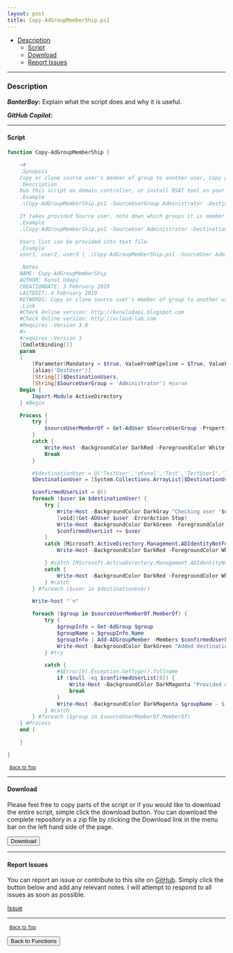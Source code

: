 ```yaml
---
layout: post
title: Copy-AdGroupMemberShip.ps1
---
```


- [Description](#description)
  - [Script](#script)
  - [Download](#download)
  - [Report Issues](#report-issues)

---

### Description

**_BanterBoy:_** Explain what the script does and why it is useful.

**_GitHub Copilot:_**

---

#### Script

```powershell
function Copy-AdGroupMemberShip {

    <#
    .Synopsis
    Copy or clone source user's member of group to another user, Copy group membership from one user to another in Active Directory.
    .Description
    Run this script on domain controller, or install RSAT tool on your client machine. This will copy existing given users group to other give group. It validates and verify whether Source and Destination users exists or you have access.
    .Example
    .\Copy-AdGroupMemberShip.ps1 -SourceUserGroup Administrator -DestinationUsers user1, user2, user3

    It takes provided Source user, note down which groups it is member of. Add same groups in the member of tabs of users list provided in parameter DestinationUsers.
    .Example
    .\Copy-AdGroupMemberShip.ps1 -SourceUser Administrator -DestinationUsers (Get-Content C:\Userlist.txt)

    Users list can be provided into text file.
    .Example
    user1, user2, user3 | .\Copy-AdGroupMemberShip.ps1 -SourceUser Administrator

    .Notes
    NAME: Copy-AdGroupMemberShip
    AUTHOR: Kunal Udapi
    CREATIONDATE: 3 February 2019
    LASTEDIT: 4 February 2019
    KEYWORDS: Copy or clone source user's member of group to another user.
    .Link
    #Check Online version: http://kunaludapi.blogspot.com
    #Check Online version: http://vcloud-lab.com
    #Requires -Version 3.0
    #>
    #requires -Version 3
    [CmdletBinding()]
    param
    (
        [Parameter(Mandatory = $true, ValueFromPipeline = $True, ValueFromPipelineByPropertyName = $true)]
        [alias('DestUser')]
        [String[]]$DestinationUsers,
        [String]$SourceUserGroup = 'Administrator') #param
    Begin {
        Import-Module ActiveDirectory
    } #Begin

    Process {
        try {
            $sourceUserMemberOf = Get-AdUser $SourceUserGroup -Properties MemberOf -ErrorAction Stop
        }
        catch {
            Write-Host -BackgroundColor DarkRed -ForegroundColor White $Error[0].Exception.Message
            Break
        }

        #$destinationUser = @('TestUser','vKunal','Test','TestUser1','Test2')
        $DestinationUser = [System.Collections.ArrayList]$DestinationUsers

        $confirmedUserList = @()
        foreach ($user in $destinationUser) {
            try {
                Write-Host -BackgroundColor DarkGray "Checking user '$user' status in AD..." -NoNewline
                [void](Get-ADUser $user -ErrorAction Stop)
                Write-Host -BackgroundColor DarkGreen -ForegroundColor White "...Tested user '$user' exist in AD"
                $confirmedUserList += $user
            }
            catch [Microsoft.ActiveDirectory.Management.ADIdentityNotFoundException] {
                Write-Host -BackgroundColor DarkRed -ForegroundColor White "...User '$user' doesn't exist in AD"

            } #catch [Microsoft.ActiveDirectory.Management.ADIdentityNotFoundException]
            catch {
                Write-Host -BackgroundColor DarkRed -ForegroundColor White "...Check your access"
            } #catch
        } #foreach ($user in $destinationUser)

        Write-host "`n"

        foreach ($group in $sourceUserMemberOf.MemberOf) {
            try {
                $groupInfo = Get-AdGroup $group
                $groupName = $groupInfo.Name
                $groupInfo | Add-ADGroupMember -Members $confirmedUserList -ErrorAction Stop
                Write-Host -BackgroundColor DarkGreen "Added destination users to group '$groupName'"
            } #try

            catch {
                #$Error[0].Exception.GetType().fullname
                if ($null -eq $confirmedUserList[0]) {
                    Write-Host -BackgroundColor DarkMagenta "Provided destination user list is invalid, Please Try again."
                    break
                }
                Write-Host -BackgroundColor DarkMagenta $groupName - $($Error[0].Exception.Message)
            } #catch
        } #foreach ($group in $sourceUserMemberOf.MemberOf)
    } #Process
    end {

    }

}
```

<span style="font-size:11px;"><a href="#"><i class="fas fa-caret-up" aria-hidden="true" style="color: white; margin-right:5px;"></i>Back to Top</a></span>

---

#### Download

Please feel free to copy parts of the script or if you would like to download the entire script, simple click the download button. You can download the complete repository in a zip file by clicking the Download link in the menu bar on the left hand side of the page.

<button class="btn" type="submit" onclick="window.open('/PowerShell/functions/activeDirectory/Copy-AdGroupMemberShip.ps1')">
    <i class="fa fa-cloud-download-alt">
    </i>
        Download
</button>

---

#### Report Issues

You can report an issue or contribute to this site on <a href="https://github.com/BanterBoy/scripts-blog/issues">GitHub</a>. Simply click the button below and add any relevant notes. I will attempt to respond to all issues as soon as possible.

<!-- Place this tag where you want the button to render. -->

<a class="github-button" href="https://github.com/BanterBoy/scripts-blog/issues/new?title=Copy-AdGroupMemberShip.ps1&body=There is a problem with this function. Please find details below." data-show-count="true" aria-label="Issue BanterBoy/scripts-blog on GitHub">Issue</a>

---

<span style="font-size:11px;"><a href="#"><i class="fas fa-caret-up" aria-hidden="true" style="color: white; margin-right:5px;"></i>Back to Top</a></span>

<a href="/menu/_pages/functions.html">
    <button class="btn">
        <i class='fas fa-reply'>
        </i>
            Back to Functions
    </button>
</a>

[1]: http://ecotrust-canada.github.io/markdown-toc
[2]: https://github.com/googlearchive/code-prettify
